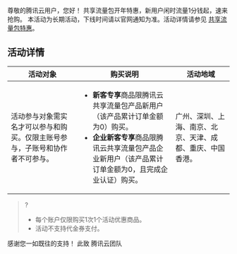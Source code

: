尊敬的腾讯云用户，您好！
共享流量包开年特惠，新用户闲时流量1分钱起，速来抢购。
本活动为长期活动，下线时间请以官网通知为准。活动详情请参见 [共享流量包特惠](https://cloud.tencent.com/act/pro/first_purchase_ntp)。

## 活动详情
| 活动对象 | 购买说明 | 活动地域 |
|---------|---------|---------|
| 活动参与对象需实名才可以参与和购买。仅限主账号参与，子账号和协作者不可参与。| <ul><li> **新客专享**商品限腾讯云共享流量包产品新用户（该产品累计订单金额为0）购买。</li> <li> **企业新客专享**商品限腾讯云共享流量包产品企业新用户（该产品累计订单金额为0，且完成企业认证）购买。</li> </ul> | 广州、深圳、上海、南京、北京、天津、成都、重庆、中国香港。 |

>?
>- 每个账户仅限购买1次1个活动优惠商品。
>- 活动不支持代金券支付。
>


感谢您一如既往的支持！
此致
腾讯云团队
